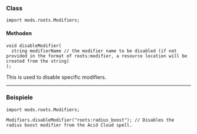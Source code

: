 
### Class

```zenscript
import mods.roots.Modifiers;
```

#### Methoden

```zenscript
void disableModifier(
  string modifierName // the modifier name to be disabled (if not provided in the format of roots:modifier, a resource location will be created from the string)
);
```

This is used to disable specific modifiers.

---


### Beispiele

```zenscript
import mods.roots.Modifiers;

Modifiers.disableModifier("roots:radius_boost"); // Disables the radius boost modifier from the Acid Cloud spell.
```
